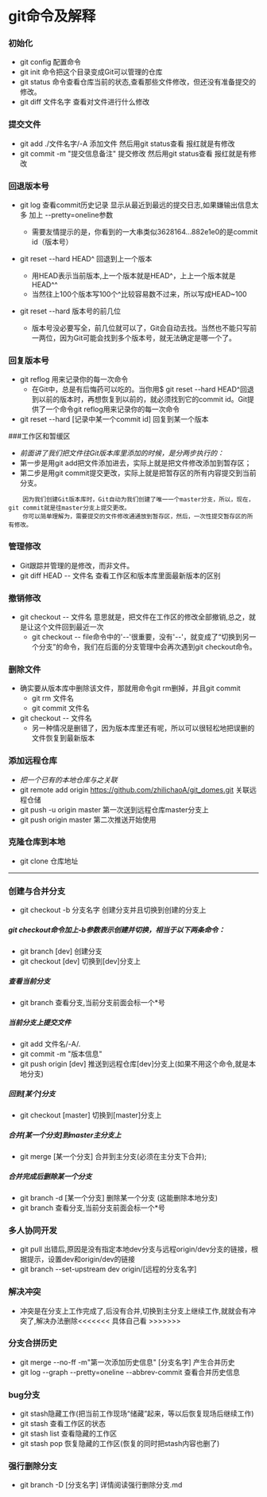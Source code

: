 # git命令及解释

### 初始化
- git config 配置命令
- git init 命令把这个目录变成Git可以管理的仓库
- git status 命令查看仓库当前的状态,查看那些文件修改，但还没有准备提交的修改。
- git diff 文件名字   查看对文件进行什么修改

### 提交文件
- git add ./文件名字/-A 添加文件 然后用git status查看 报红就是有修改
- git commit -m "提交信息备注" 提交修改 然后用git status查看 报红就是有修改

### 回退版本号
- git log 查看commit历史记录 显示从最近到最远的提交日志,如果嫌输出信息太多 加上 --pretty=oneline参数
	- 需要友情提示的是，你看到的一大串类似3628164...882e1e0的是commit id（版本号）

- git reset --hard HEAD^ 回退到上一个版本
	- 用HEAD表示当前版本,上一个版本就是HEAD^，上上一个版本就是HEAD^^
	- 当然往上100个版本写100个^比较容易数不过来，所以写成HEAD~100
- git reset --hard 版本号的前几位
	- 版本号没必要写全，前几位就可以了，Git会自动去找。当然也不能只写前一两位，因为Git可能会找到多个版本号，就无法确定是哪一个了。


### 回复版本号
- git reflog  用来记录你的每一次命令
	- 在Git中，总是有后悔药可以吃的。当你用$ git reset --hard HEAD^回退到以前的版本时，再想恢复到以前的，就必须找到它的commit id。Git提供了一个命令git reflog用来记录你的每一次命令
- git reset --hard [记录中某一个commit id] 回复到某一个版本


###工作区和暂缓区
- *前面讲了我们把文件往Git版本库里添加的时候，是分两步执行的：*
- 第一步是用git add把文件添加进去，实际上就是把文件修改添加到暂存区；
- 第二步是用git commit提交更改，实际上就是把暂存区的所有内容提交到当前分支。
```
	因为我们创建Git版本库时，Git自动为我们创建了唯一一个master分支，所以，现在，git commit就是往master分支上提交更改。
	你可以简单理解为，需要提交的文件修改通通放到暂存区，然后，一次性提交暂存区的所有修改。
```

### 管理修改
- Git跟踪并管理的是修改，而非文件。
- git diff HEAD -- 文件名     查看工作区和版本库里面最新版本的区别


### 撤销修改
- git checkout -- 文件名   意思就是，把文件在工作区的修改全部撤销,总之，就是让这个文件回到最近一次
	- git checkout -- file命令中的'--'很重要，没有'--'，就变成了“切换到另一个分支”的命令，我们在后面的分支管理中会再次遇到git checkout命令。


### 删除文件
- 确实要从版本库中删除该文件，那就用命令git rm删掉，并且git commit
	- git rm 文件名
	- git commit 文件名
- git checkout -- 文件名
	- 另一种情况是删错了，因为版本库里还有呢，所以可以很轻松地把误删的文件恢复到最新版本


### 添加远程仓库
- *把一个已有的本地仓库与之关联*
- git remote add origin https://github.com/zhilichaoA/git_domes.git  关联远程仓储
- git push -u origin master 第一次送到远程仓库master分支上
- git push origin master 第二次推送开始使用

### 克隆仓库到本地
- git clone 仓库地址

---------------------------------------------------------------------
### 创建与合并分支
- git checkout -b 分支名字    创建分支并且切换到创建的分支上

##### git checkout命令加上-b参数表示创建并切换，相当于以下两条命令：
- git branch [dev]   创建分支
- git checkout [dev]  切换到[dev]分支上

##### 查看当前分支
- git branch    查看分支,当前分支前面会标一个*号

##### 当前分支上提交文件
- git add 文件名/-A/.
- git commit -m "版本信息"
- git push origin [dev] 推送到远程仓库[dev]分支上(如果不用这个命令,就是本地分支)

##### 回到[某个]分支
- git checkout [master] 切换到[master]分支上

##### 合并[某一个分支]到master主分支上
- git merge [某一个分支]   合并到主分支(必须在主分支下合并);

##### 合并完成后删除某一个分支
- git branch -d [某一个分支]  删除某一个分支 (这能删除本地分支)
- git branch    查看分支,当前分支前面会标一个*号

### 多人协同开发
- git pull 出错后,原因是没有指定本地dev分支与远程origin/dev分支的链接，根据提示，设置dev和origin/dev的链接
- git branch --set-upstream dev origin/[远程的分支名字]


### 解决冲突
- 冲突是在分支上工作完成了,后没有合并,切换到主分支上继续工作,就就会有冲突了,解决办法删除<<<<<<< 具体自己看 >>>>>>>

### 分支合拼历史
- git merge --no-ff -m"第一次添加历史信息" [分支名字]     产生合并历史
- git log --graph --pretty=oneline --abbrev-commit 查看合并历史信息


### bug分支
- git stash隐藏工作(把当前工作现场“储藏”起来，等以后恢复现场后继续工作)
- git stash 查看工作区的状态
- git stash list  查看隐藏的工作区
- git stash pop 恢复隐藏的工作区(恢复的同时把stash内容也删了)

### 强行删除分支
- git branch -D [分支名字] 详情阅读强行删除分支.md